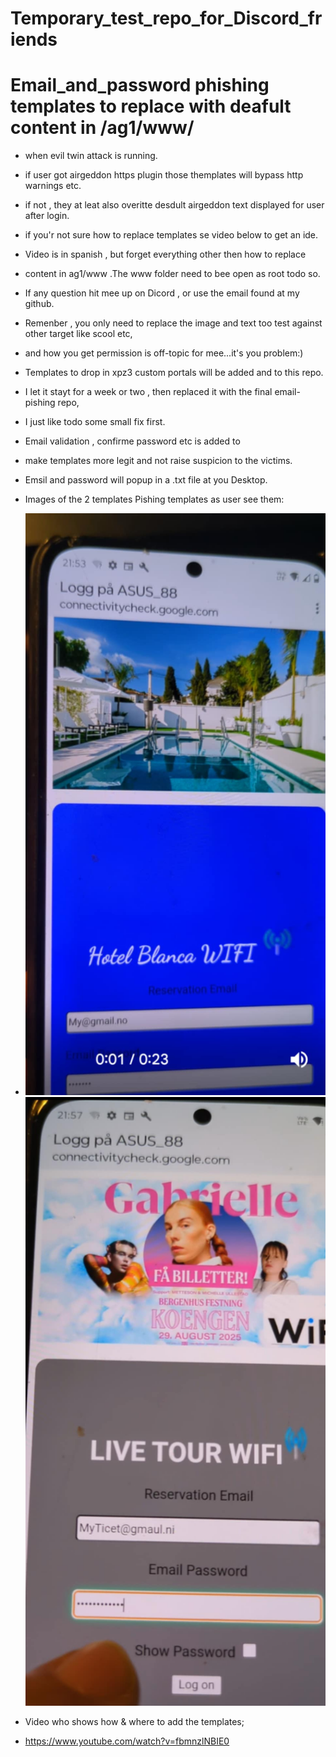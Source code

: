 # Temporary_test_repo_for_Discord_friends
# Email_and_password phishing templates to replace  with deafult content in /ag1/www/
- when evil twin attack is running.
- if user got airgeddon https plugin those themplates will bypass http warnings etc.
- if not , they at leat also overitte desdult airgeddon text displayed for user after login.
- if you'r not sure how to replace templates se video below to get an ide.
- Video is in spanish , but forget everything other then how to replace
- content in ag1/www .The www folder need to bee open as root todo so.
- If any question hit mee up on Dicord , or use the email found at my github.
- Remenber , you only need to replace the image and text too test against other target like scool etc,
- and how you get permission is off-topic for mee...it's you problem:)
- Templates to drop in xpz3 custom portals will be added and to this repo.
- I let it stayt for a week or two , then replaced it with the final email-pishing repo,
- I just like todo some small fix first.
- Email validation , confirme password etc is added to
- make templates more legit and not raise suspicion to the victims.
- Emsil and password will popup in a .txt file at you Desktop.
- Images of the 2 templates Pishing templates as user see them:

- ![Hotel Image](hotel.jpeg)   ![Concert Image](concert.jpeg)

 - Video who shows how & where to add the templates;
- https://www.youtube.com/watch?v=fbmnzlNBIE0
